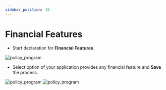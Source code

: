 ```yaml
---
sidebar_position: 10
---
```


# Financial Features

- Start declaration for **Financial Features**.

![policy_program](/img/policy_program/privacy_policy_24.png)

- Select option of your application provides any financial feature and **Save** the process.

![policy_program](/img/policy_program/privacy_policy_25.png)
![policy_program](/img/policy_program/privacy_policy_26.png)
